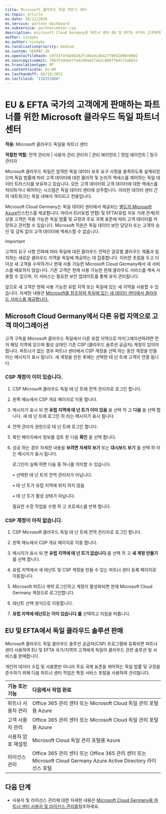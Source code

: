 ```yaml
---
title: Microsoft 클라우드 독일 파트너 센터
ms.topic: article
ms.date: 10/12/2020
ms.service: partner-dashboard
ms.subservice: partnercenter-csp
description: microsoft Cloud Germany용 파트너 센터 EU 및 EFTA 국가의 고객에게 Microsoft 클라우드 솔루션을 제공하려는 파트너를 위한 비즈니스 포털입니다.
author: vinayks
ms.author: vinayks
ms.localizationpriority: medium
ms.custom: SEOMAY.20
ms.openlocfilehash: 19753f4fb848262fc8bed146427f0652096f6902
ms.sourcegitcommit: 7063fdddee77ad2d8e627ab3c806f76d173ab652
ms.translationtype: MT
ms.contentlocale: ko-KR
ms.lasthandoff: 05/19/2021
ms.locfileid: "110151086"
---
```

# <a name="partner-center-for-microsoft-cloud-germany-for-partners-selling-to-customers-in-eu--efta-countries"></a>EU & EFTA 국가의 고객에게 판매하는 파트너를 위한 Microsoft 클라우드 독일 파트너 센터

**적용:** Microsoft 클라우드 독일용 파트너 센터

**적절한 역할:** 전역 관리자 | 사용자 관리 관리자 | 관리 에이전트 | 영업 에이전트 | 청구 관리자

Microsoft 클라우드 독일은 엄격한 독일 데이터 보호 요구 사항을 충족하도록 설계되었으며 독일 법률에 따라 고객 데이터에 대한 물리적 및 논리적 액세스를 제어하는 독일 데이터 트러스티를 보유하고 있습니다. 모든 고객 데이터와 고객 데이터에 대한 액세스를 처리하거나 제어하는 시스템은 독일 데이터 센터에 상주합니다. 이러한 데이터 센터 간의 네트워크는 독일 내에서 격리되고 전용입니다.

Microsoft Cloud Germany는 독일 데이터 센터에서 제공되는 [별도의 Microsoft Azure](https://go.microsoft.com/fwlink/?linkid=847992)인스턴스를 제공합니다. 따라서 EU(유럽 연합) 및 EFTA(유럽 자유 거래 관계)의 상용 고객은 적용 가능한 독일 법률 및 규정과 주요 국제 표준에 따라 고객 데이터를 저장하고 관리할 수 있습니다. Microsoft 직원은 독일 데이터 보안 담당자 또는 고객의 승인 및 감독 없이 고객 데이터에 액세스할 수 없습니다.

> [!IMPORTANT]
> 고객의 요구 사항 진화에 따라 독일에 대한 클라우드 전략은 글로벌 클라우드 제품과 일치하는 새로운 클라우드 지역을 독일에 제공하는 데 집중합니다. 이러한 초점을 두고 더 이상 새 고객을 수락하거나 현재 사용 가능한 Microsoft Cloud Germany에서 새 서비스를 배포하지 않습니다. 기존 고객은 현재 사용 가능한 현재 클라우드 서비스를 계속 사용할 수 있으며, 이 서비스는 필요한 보안 업데이트를 통해 유지 관리됩니다.
>
> 앞으로 새 고객은 현재 사용 가능한 유럽 지역 또는 독일에 있는 새 지역을 사용할 수 있습니다. 자세한 내용은 [Microsoft를 참조하여 독일에 있는 새 데이터 센터에서 클라우드 서비스를 제공합니다.](https://news.microsoft.com/europe/2018/08/31/microsoft-to-deliver-cloud-services-from-new-datacentres-in-germany-in-2019-to-meet-evolving-customer-needs/) 

## <a name="migrate-customers-from-microsoft-cloud-germany-to-another-european-region"></a>Microsoft Cloud Germany에서 다른 유럽 지역으로 고객 마이그레이션

고객 구독을 Microsoft 클라우드 독일에서 다른 유럽 지역으로 마이그레이션하려면 먼저 해당 지역에 있으며 활성 상태인 기존 CSP (클라우드 솔루션 공급자) 계정이 있어야 합니다. 파트너가 없는 경우 파트너 센터에서 CSP 계정을 선택 하는 동안 계정을 만들라는 메시지가 표시 됩니다. 새 계정을 만든 후에는 선택한 테 넌 트에 고객이 연결 됩니다.

### <a name="you-already-have-a-csp-account"></a>CSP 계정이 이미 있습니다.

1. CSP Microsoft 클라우드 독일 테 넌 트에 전역 관리자로 로그인 합니다.

1. 왼쪽 메뉴에서 CSP 개요 페이지로 이동 합니다.
 
1. 메시지가 표시 되 면 **유럽 지역에 테 넌 트가 이미 있음** 을 선택 하 고 **다음** 을 선택 합니다. 새 테 넌 트에 로그인 하 라는 메시지가 표시 됩니다. 

1. 전역 관리자 권한으로 테 넌 트에 로그인 합니다.
 
1. 확인 페이지에서 정보를 검토 한 다음 **확인** 을 선택 합니다.
 
6.  성공 하는 경우 자세한 내용을 **보려면 자세히 보기** 또는 **대시보드 보기** 를 선택 하 라는 메시지가 표시 됩니다. 

    로그인이 실패 하면 다음 중 하나를 의미할 수 있습니다.
    
    • 선택한 테 넌 트의 전역 관리자가 아닙니다.
    
    • 테 넌 트가 유럽 지역에 위치 하지 않음
    
    • 테 넌 트가 활성 상태가 아닙니다.

    필요한 수정 작업을 수행 하 고 프로세스를 반복 합니다. 

### <a name="you-dont-already-have-a-csp-account"></a>CSP 계정이 아직 없습니다.

1. CSP Microsoft 클라우드 독일 테 넌 트에 전역 관리자로 로그인 합니다.

1. 왼쪽 메뉴에서 CSP 개요 페이지로 이동 합니다.
 
1. 메시지가 표시 되 면 **유럽 지역에 테 넌 트가 없습니다**.를 선택 하 고 **새 계정 만들기** 를 선택 합니다. 
 
1. 유럽 지역에서 새 테넌트 및 CSP 계정을 만들 수 있는 파트너 센터 등록 페이지로 이동됩니다.
  
5. Microsoft 파트너 계약 로그인하고 계정이 활성화되면 현재 Microsoft Cloud Germany 계정으로 로그인합니다.

6. 테넌트 선택 양식으로 이동합니다.

7. **유럽 지역에 테넌트는 이미 있습니다.를** 선택하고 지침을 따릅니다.


## <a name="selling-german-cloud-solutions-in-eu-and-efta"></a>EU 및 EFTA에서 독일 클라우드 솔루션 판매

Microsoft 클라우드 독일 클라우드 솔루션 공급자(CSP) 프로그램에 등록되면 파트너 센터 사용하여 EU 및 EFTA 국가/지역의 고객에게 독일어 클라우드 관련 솔루션 및 서비스를 판매합니다.

개인의 데이터 수집 및 사용뿐만 아니라 주요 국제 표준을 제어하는 독일 법률 및 규정을 준수하기 위해 다음 파트너 센터 작업은 특정 서비스 포털을 사용하여 관리됩니다.

기능 또는 기능 | 다음에서 작업 완료
:--- | :---
파트너 사용자 관리 | Office 365 관리 센터 또는 Microsoft Cloud 독일 관리 포털용 Azure
고객 사용자 관리 | Office 365 관리 센터 또는 Microsoft Cloud 독일 관리 포털용 Azure
사용자 암호 재설정 | Microsoft Cloud 독일 관리 포털용 Azure
라이선스 관리 | Office 365 관리 센터 또는 Office 365 관리 센터 또는 Microsoft Cloud Germany Azure Active Directory 라이선스 포털

## <a name="next-steps"></a>다음 단계

- 사용자 및 라이선스 관리에 대한 자세한 내용은 [Microsoft Cloud Germany용 파트너 센터 사용자 및 라이선스 관리를](user-management-in-partner-center-for-microsoft-cloud-germany.md)참조하세요.

